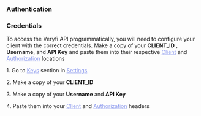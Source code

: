 <h3 className="h3-title" id="auth-new-api-docs">Authentication</h3>

<h3 className="h3-title">Credentials</h3>

<p className="p-text">To access the Veryfi API programmatically, you will need to configure your client with 
the correct credentials. Make a copy of your <span style="font-weight: 700">CLIENT_ID</span>
, <span style="font-weight: 700">Username</span>, and <span style="font-weight: 700">API Key</span> and paste them into their 
respective <a href='#new-api-docs-client-header' style="color: #8B99EE;">Client</a> and <a href='#new-api-docs-authorization-header' style="color: #8B99EE;">Authorization</a> 
locations</p>

<p className="p-text-list">1. Go to <a href='/api/settings/keys/' style="color: #8B99EE;">Keys</a> 
section in <a href='/api/settings/keys/' style="color: #8B99EE;">Settings</a></p>

<p className="p-text-list">2. Make a copy of your <span style="font-weight: 700">CLIENT_ID</span></p>

<p className="p-text-list">3. Make a copy of your <span style="font-weight: 700">Username</span> and <span style="font-weight: 700">API Key</span></p>

<p className="p-text-list">4. Paste them into your <a href='#new-api-docs-client-header' style="color: #8B99EE;">Client</a> and <a href='#new-api-docs-client-header' style="color: #8B99EE;">Authorization</a> headers</p>
